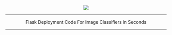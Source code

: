 <p align="center">
  <img src="https://i.imgur.com/pUySZEm.jpg">
</p>
<hr>
<p align="center">Flask Deployment Code For Image Classifiers in Seconds</p>
<hr>
